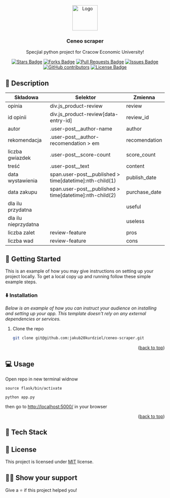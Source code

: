 <div align="center">
  <a href="https://github.com/jakub20kurdziel/ceneo-scraper">
    <img src="https://raw.githubusercontent.com/othneildrew/Best-README-Template/master/images/logo.png" alt="Logo" width="80" height="80">
  </a>

  <h3 align="center">Ceneo scraper</h3>

  <p align="center">
    Specjial python project for Cracow Economic University!
    <br />
  </p>
</div>

<div align="center">

<a href="https://github.com/jakub20kurdziel/ceneo-scraper/stargazers"><img src="https://img.shields.io/github/stars/jakub20kurdziel/ceneo-scraper" alt="Stars Badge"/></a>
<a href="https://github.com/jakub20kurdziel/ceneo-scraper/network/members"><img src="https://img.shields.io/github/forks/jakub20kurdziel/ceneo-scraper" alt="Forks Badge"/></a>
<a href="https://github.com/jakub20kurdziel/ceneo-scraper/pulls"><img src="https://img.shields.io/github/issues-pr/jakub20kurdziel/ceneo-scraper" alt="Pull Requests Badge"/></a>
<a href="https://github.com/jakub20kurdziel/ceneo-scraper/issues"><img src="https://img.shields.io/github/issues/jakub20kurdziel/ceneo-scraper" alt="Issues Badge"/></a>
<a href="https://github.com/jakub20kurdziel/ceneo-scraper/graphs/contributors"><img alt="GitHub contributors" src="https://img.shields.io/github/contributors/jakub20kurdziel/ceneo-scraper?color=2b9348"></a>
<a href="https://github.com/elangosundar/awesome-README-templates/blob/master/LICENSE"><img src="https://img.shields.io/github/license/jakub20kurdziel/ceneo-scraper?color=2b9348" alt="License Badge"/></a>

</div>

<!-- GETTING STARTED -->

## :book: Description

| Składowa             | Selektor                                                    | Zmienna       |
| -------------------- | ----------------------------------------------------------- | ------------- |
| opinia               | div.js_product-review                                       | review        |
| id opinii            | div.js_product-review\[data-entry-id\]                      | review_id     |
| autor                | .user-post\_\_author-name                                   | author        |
| rekomendacja         | .user-post\_\_author-recomendation > em                     | recomendation |
| liczba gwiazdek      | .user-post\_\_score-count                                   | score_count   |
| treść                | .user-post\_\_text                                          | content       |
| data wystawienia     | span.user-post\_\_published > time\[datetime\]:nth-child(1) | publish_date  |
| data zakupu          | span.user-post\_\_published > time\[datetime\]:nth-child(2) | purchase_date |
| dla ilu przydatna    |                                                             | useful        |
| dla ilu nieprzydatna |                                                             | useless       |
| liczba zalet         | review-feature                                              | pros          |
| liczba wad           | review-feature                                              | cons          |

## :runner: Getting Started

This is an example of how you may give instructions on setting up your project locally.
To get a local copy up and running follow these simple example steps.

### :arrow_down: Installation

_Below is an example of how you can instruct your audience on installing and setting up your app. This template doesn't rely on any external dependencies or services._

1. Clone the repo
   ```sh
   git clone git@github.com:jakub20kurdziel/ceneo-scraper.git
   ```

<p align="right">(<a href="#top">back to top</a>)</p>

<!-- USAGE EXAMPLES -->

## :computer: Usage

Open repo in new terminal widnow

`source flask/bin/activate`

`python app.py`

then go to [http://localhost:5000/](http://localhost:5000/) in your browser

<p align="right">(<a href="#top">back to top</a>)</p>

## :rocket: Tech Stack

## :pencil: License

This project is licensed under [MIT](https://opensource.org/licenses/MIT) license.

## :man_astronaut: Show your support

Give a ⭐️ if this project helped you!
